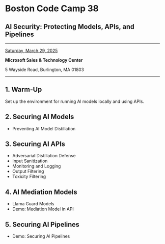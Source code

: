 # Boston Code Camp 38

## AI Security: Protecting Models, APIs, and Pipelines

---

[Saturday, March 29, 2025](https://www.bostoncodecamp.com/CC38/Sessions)

__Microsoft Sales & Technology Center__

5 Wayside Road, Burlington, MA 01803 

---

## 1. Warm-Up

Set up the environment for running AI models locally and using APIs.

## 2. Securing AI Models

* Preventing AI Model Distillation

## 3. Securing AI APIs

* Adversarial Distillation Defense
* Input Sanitization
* Monitoring and Logging
* Output Filtering
* Toxicity Filtering

## 4. AI Mediation Models

* Llama Guard Models
* Demo: Mediation Model in API

## 5. Securing AI Pipelines

* Demo: Securing AI Pipelines